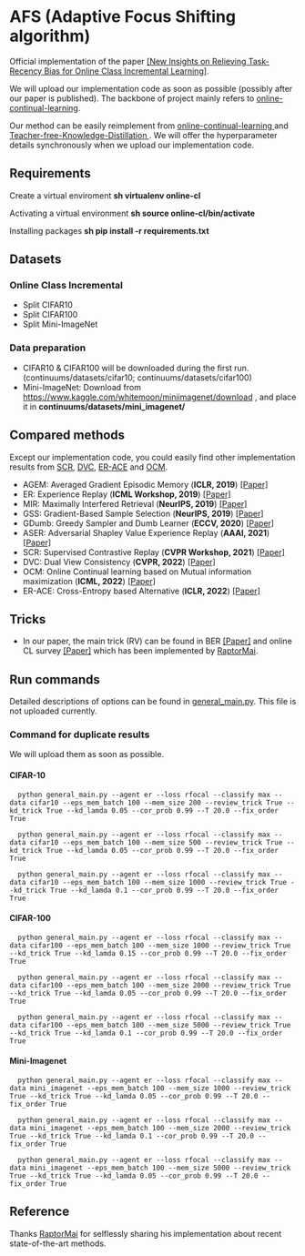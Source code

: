 # AFS (Adaptive Focus Shifting algorithm)
Official implementation of the paper [[New Insights on Relieving Task-Recency Bias for Online Class Incremental Learning]](https://arxiv.org/abs/2302.08243).

We will upload our implementation code as soon as possible (possibly after our paper is published). The backbone of project mainly refers to [online-continual-learning](https://github.com/RaptorMai/online-continual-learning). 

Our method can be easily reimplement from [online-continual-learning
](https://github.com/RaptorMai/online-continual-learning) and [Teacher-free-Knowledge-Distillation
](https://github.com/yuanli2333/Teacher-free-Knowledge-Distillation). We will offer the hyperparameter details synchronously when we upload our implementation code.

## Requirements
Create a virtual enviroment **sh virtualenv online-cl**

Activating a virtual environment **sh source online-cl/bin/activate**

Installing packages **sh pip install -r requirements.txt**

## Datasets 

### Online Class Incremental
- Split CIFAR10
- Split CIFAR100
- Split Mini-ImageNet

### Data preparation
- CIFAR10 & CIFAR100 will be downloaded during the first run. (continuums/datasets/cifar10; continuums/datasets/cifar100)
- Mini-ImageNet: Download from https://www.kaggle.com/whitemoon/miniimagenet/download , and place it in **continuums/datasets/mini_imagenet/**

## Compared methods 
Except our implementation code, you could easily find other implementation results from [SCR](https://github.com/RaptorMai/online-continual-learning), [DVC](https://github.com/YananGu/DVC), [ER-ACE](https://github.com/pclucas14/AML) and [OCM](https://github.com/gydpku/OCM). 

* AGEM: Averaged Gradient Episodic Memory (**ICLR, 2019**) [[Paper]](https://openreview.net/forum?id=Hkf2_sC5FX)
* ER: Experience Replay (**ICML Workshop, 2019**) [[Paper]](https://arxiv.org/abs/1902.10486)
* MIR: Maximally Interfered Retrieval (**NeurIPS, 2019**) [[Paper]](https://proceedings.neurips.cc/paper/2019/hash/15825aee15eb335cc13f9b559f166ee8-Abstract.html)
* GSS: Gradient-Based Sample Selection (**NeurIPS, 2019**) [[Paper]](https://arxiv.org/pdf/1903.08671.pdf)
* GDumb: Greedy Sampler and Dumb Learner (**ECCV, 2020**) [[Paper]](https://www.robots.ox.ac.uk/~tvg/publications/2020/gdumb.pdf)
* ASER: Adversarial Shapley Value Experience Replay (**AAAI, 2021**) [[Paper]](https://arxiv.org/abs/2009.00093)
* SCR: Supervised Contrastive Replay (**CVPR Workshop, 2021**) [[Paper]](https://arxiv.org/abs/2103.13885) 
* DVC: Dual View Consistency (**CVPR, 2022**) [[Paper]](https://openaccess.thecvf.com/content/CVPR2022/html/Gu_Not_Just_Selection_but_Exploration_Online_Class-Incremental_Continual_Learning_via_CVPR_2022_paper.html)
* OCM: Online Continual learning based on Mutual information maximization (**ICML, 2022**) [[Paper]](https://proceedings.mlr.press/v162/guo22g/guo22g.pdf)
* ER-ACE: Cross-Entropy based Alternative (**ICLR, 2022**) [[Paper]](https://openreview.net/pdf?id=N8MaByOzUfb)


## Tricks
- In our paper, the main trick (RV) can be found in BER [[Paper]](https://arxiv.org/abs/2007.05683) and online CL survey [[Paper]](https://arxiv.org/pdf/2101.10423.pdf) which has been implemented by [RaptorMai](https://github.com/RaptorMai/online-continual-learning). 

## Run commands
Detailed descriptions of options can be found in [general_main.py](general_main.py). This file is not uploaded currently.

### Command for duplicate results
We will upload them as soon as possible.

#### CIFAR-10
```shell
  python general_main.py --agent er --loss rfocal --classify max --data cifar10 --eps_mem_batch 100 --mem_size 200 --review_trick True --kd_trick True --kd_lamda 0.05 --cor_prob 0.99 --T 20.0 --fix_order True
 ```
```shell
  python general_main.py --agent er --loss rfocal --classify max --data cifar10 --eps_mem_batch 100 --mem_size 500 --review_trick True --kd_trick True --kd_lamda 0.05 --cor_prob 0.99 --T 20.0 --fix_order True
 ```
```shell
  python general_main.py --agent er --loss rfocal --classify max --data cifar10 --eps_mem_batch 100 --mem_size 1000 --review_trick True --kd_trick True --kd_lamda 0.1 --cor_prob 0.99 --T 20.0 --fix_order True
 ```
#### CIFAR-100
```shell
  python general_main.py --agent er --loss rfocal --classify max --data cifar100 --eps_mem_batch 100 --mem_size 1000 --review_trick True --kd_trick True --kd_lamda 0.15 --cor_prob 0.99 --T 20.0 --fix_order True
 ```
```shell
  python general_main.py --agent er --loss rfocal --classify max --data cifar100 --eps_mem_batch 100 --mem_size 2000 --review_trick True --kd_trick True --kd_lamda 0.05 --cor_prob 0.99 --T 20.0 --fix_order True
 ```
```shell
  python general_main.py --agent er --loss rfocal --classify max --data cifar100 --eps_mem_batch 100 --mem_size 5000 --review_trick True --kd_trick True --kd_lamda 0.1 --cor_prob 0.99 --T 20.0 --fix_order True
 ```

#### Mini-Imagenet
```shell
  python general_main.py --agent er --loss rfocal --classify max --data mini_imagenet --eps_mem_batch 100 --mem_size 1000 --review_trick True --kd_trick True --kd_lamda 0.05 --cor_prob 0.99 --T 20.0 --fix_order True
 ```
```shell
  python general_main.py --agent er --loss rfocal --classify max --data mini_imagenet --eps_mem_batch 100 --mem_size 2000 --review_trick True --kd_trick True --kd_lamda 0.1 --cor_prob 0.99 --T 20.0 --fix_order True
 ```
```shell
  python general_main.py --agent er --loss rfocal --classify max --data mini_imagenet --eps_mem_batch 100 --mem_size 5000 --review_trick True --kd_trick True --kd_lamda 0.05 --cor_prob 0.99 --T 20.0 --fix_order True
 ```

## Reference

Thanks [RaptorMai](https://github.com/RaptorMai) for selflessly sharing his implementation about recent state-of-the-art methods.
